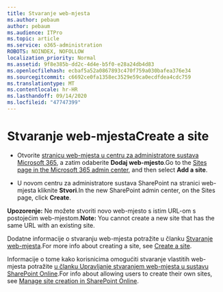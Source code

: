 ```yaml
---
title: Stvaranje web-mjesta
ms.author: pebaum
author: pebaum
ms.audience: ITPro
ms.topic: article
ms.service: o365-administration
ROBOTS: NOINDEX, NOFOLLOW
localization_priority: Normal
ms.assetid: 9f8e385b-dd2c-4d4e-b5f0-e28a24db4d83
ms.openlocfilehash: ecbaf5a52a0867893c470f759a030bafea376e34
ms.sourcegitcommit: c6692ce0fa1358ec3529e59ca0ecdfdea4cdc759
ms.translationtype: MT
ms.contentlocale: hr-HR
ms.lasthandoff: 09/14/2020
ms.locfileid: "47747399"
---
```

# <a name="create-a-site"></a><span data-ttu-id="5fcf3-102">Stvaranje web-mjesta</span><span class="sxs-lookup"><span data-stu-id="5fcf3-102">Create a site</span></span>

- <span data-ttu-id="5fcf3-103">Otvorite [stranicu web-mjesta u centru za administratore sustava Microsoft 365](https://portal.office.com/adminportal/home#/SitesList), a zatim odaberite **Dodaj web-mjesto**.</span><span class="sxs-lookup"><span data-stu-id="5fcf3-103">Go to the [Sites page in the Microsoft 365 admin center](https://portal.office.com/adminportal/home#/SitesList), and then select **Add a site**.</span></span> 
    
- <span data-ttu-id="5fcf3-104">U novom centru za administratore sustava SharePoint na stranici web-mjesta kliknite **Stvori**.</span><span class="sxs-lookup"><span data-stu-id="5fcf3-104">In the new SharePoint admin center, on the Sites page, click **Create**.</span></span> 
    
<span data-ttu-id="5fcf3-105">**Upozorenje:** Ne možete stvoriti novo web-mjesto s istim URL-om s postojećim web-mjestom.</span><span class="sxs-lookup"><span data-stu-id="5fcf3-105">**Note:** You cannot create a new site that has the same URL with an existing site.</span></span> 
  
<span data-ttu-id="5fcf3-106">Dodatne informacije o stvaranju web-mjesta potražite u članku [Stvaranje web-mjesta](https://go.microsoft.com/fwlink/?linkid=866295).</span><span class="sxs-lookup"><span data-stu-id="5fcf3-106">For more info about creating a site, see [Create a site](https://go.microsoft.com/fwlink/?linkid=866295).</span></span>
  
<span data-ttu-id="5fcf3-107">Informacije o tome kako korisnicima omogućiti stvaranje vlastitih web-mjesta potražite [u članku Upravljanje stvaranjem web-mjesta u sustavu SharePoint Online](https://go.microsoft.com/fwlink/?linkid=866296).</span><span class="sxs-lookup"><span data-stu-id="5fcf3-107">For info about allowing users to create their own sites, see [Manage site creation in SharePoint Online](https://go.microsoft.com/fwlink/?linkid=866296).</span></span>
  

